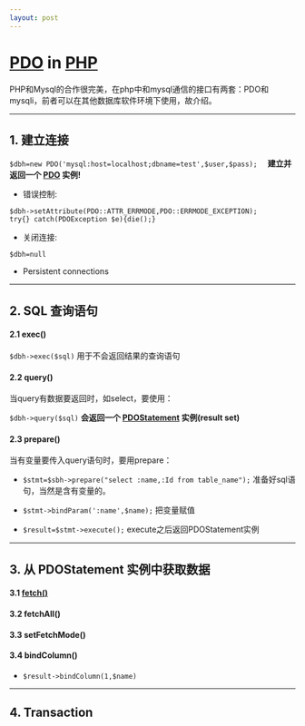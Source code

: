 ```yaml
---
layout: post
---
```

#  [PDO](http://www.php.net/manual/en/book.pdo.php) in [PHP](http://php.net/manual/en/index.php)


PHP和Mysql的合作很完美，在php中和mysql通信的接口有两套：PDO和mysqli，前者可以在其他数据库软件环境下使用，故介绍。

***

## 1. 建立连接

`$dbh=new PDO('mysql:host=localhost;dbname=test',$user,$pass);  ` **建立并返回一个 [PDO](http://php.net/manual/en/class.pdo.php) 实例!**

* 错误控制:  

`$dbh->setAttribute(PDO::ATTR_ERRMODE,PDO::ERRMODE_EXCEPTION);`  
`try{} catch(PDOException $e){die();}`

* 关闭连接:

`$dbh=null`

* Persistent connections

***


## 2. SQL 查询语句


#### 2.1  exec()  

`$dbh->exec($sql)` 用于不会返回结果的查询语句

#### 2.2 query()  

当query有数据要返回时，如select，要使用：

`$dbh->query($sql)`  **会返回一个 [PDOStatement](http://php.net/PDOStatement) 实例(result set)**

#### 2.3 prepare()

当有变量要传入query语句时，要用prepare：

* `$stmt=$sbh->prepare("select :name,:Id from table_name");` 准备好sql语句，当然是含有变量的。

* `$stmt->bindParam(':name',$name);` 把变量赋值 
* `$result=$stmt->execute();` execute之后返回PDOStatement实例

***

## 3. 从 PDOStatement 实例中获取数据

#### 3.1 [fetch()](http://php.net/manual/en/pdostatement.fetch.php)  

#### 3.2 fetchAll()

#### 3.3 setFetchMode()  

#### 3.4 bindColumn()  

* `$result->bindColumn(1,$name)`  

****

## 4. Transaction
